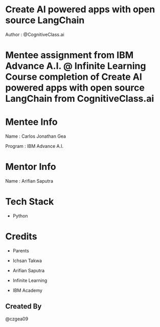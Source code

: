 # Create AI powered apps with open source LangChain

Author : @CognitiveClass.ai

# Mentee assignment from IBM Advance A.I. @ Infinite Learning Course completion of Create AI powered apps with open source LangChain from CognitiveClass.ai

# Mentee Info

Name : Carlos Jonathan Gea

Program : IBM Advance A.I.

# Mentor Info

Name : Arifian Saputra

# Tech Stack

- Python

# Credits

- Parents

- Ichsan Takwa

- Arifian Saputra

- Infinite Learning

- IBM Academy

## Created By

@czgea09
